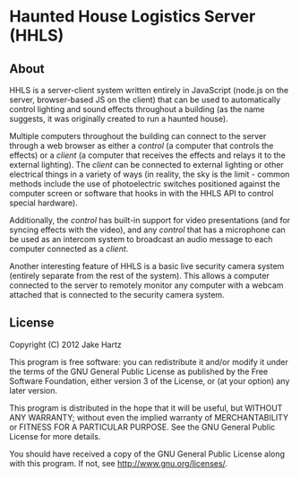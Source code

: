 # Haunted House Logistics Server (HHLS)

## About

HHLS is a server-client system written entirely in JavaScript (node.js on the server, browser-based JS on the client) that can be used to automatically control lighting and sound effects throughout a building (as the name suggests, it was originally created to run a haunted house).

Multiple computers throughout the building can connect to the server through a web browser as either a *control* (a computer that controls the effects) or a *client* (a computer that receives the effects and relays it to the external lighting). The *client* can be connected to external lighting or other electrical things in a variety of ways (in reality, the sky is the limit - common methods include the use of photoelectric switches positioned against the computer screen or software that hooks in with the HHLS API to control special hardware).

Additionally, the *control* has built-in support for video presentations (and for syncing effects with the video), and any *control* that has a microphone can be used as an intercom system to broadcast an audio message to each computer connected as a *client*.

Another interesting feature of HHLS is a basic live security camera system (entirely separate from the rest of the system). This allows a computer connected to the server to remotely monitor any computer with a webcam attached that is connected to the security camera system.

## License

Copyright (C) 2012  Jake Hartz

This program is free software: you can redistribute it and/or modify
it under the terms of the GNU General Public License as published by
the Free Software Foundation, either version 3 of the License, or
(at your option) any later version.

This program is distributed in the hope that it will be useful,
but WITHOUT ANY WARRANTY; without even the implied warranty of
MERCHANTABILITY or FITNESS FOR A PARTICULAR PURPOSE.  See the
GNU General Public License for more details.

You should have received a copy of the GNU General Public License
along with this program.  If not, see <http://www.gnu.org/licenses/>.
